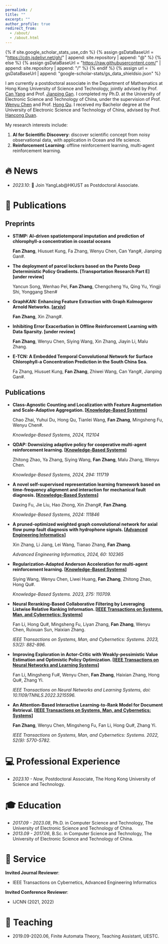 ```yaml
---
permalink: /
title: ""
excerpt: ""
author_profile: true
redirect_from: 
  - /about/
  - /about.html
---
```


{% if site.google_scholar_stats_use_cdn %}
{% assign gsDataBaseUrl = "https://cdn.jsdelivr.net/gh/" | append: site.repository | append: "@" %}
{% else %}
{% assign gsDataBaseUrl = "https://raw.githubusercontent.com/" | append: site.repository | append: "/" %}
{% endif %}
{% assign url = gsDataBaseUrl | append: "google-scholar-stats/gs_data_shieldsio.json" %}

<span class='anchor' id='about-me'></span>

I am currently a postdoctoral associate in the Department of Mathematics at Hong Kong University of Science and Technology, jointly advised by Prof. [Can Yang](https://sites.google.com/site/eeyangc/) and Prof. [Jianping Gan](https://www.math.hkust.edu.hk/people/faculty/profile/magan/). I completed my Ph.D. at the University of Electronic Science and Technology of China, under the supervision of Prof. [Wenyu Chen](https://www.researchgate.net/profile/Wenyu-Chen-10) and Prof. [Hong Qu](https://www.researchgate.net/profile/Hong-Qu-4). I received my Bachelor degree at the University of Electronic Science and Technology of China, advised by Prof. [Hancong Duan](https://yjsjy.uestc.edu.cn/gmis/jcsjgl/dsfc/dsgrjj/10880?yxsh=08).

My research interests include:
1. **AI for Scientific Discovery**: discover scientific concept from noisy observational data, with application in Ocean and life science.
2. **Reinforcement Learning**: offline reinforcement learning, multi-agent reinforcement learning.


# 🔥 News
- *2023.10*: 🎉 Join YangLab@HKUST as Postdoctoral Associate.


# 📝 Publications 
## Preprints
- **STIMP: AI-driven spatiotemporal imputation and prediction of chlorophyll-a concentration in coastal oceans**

  **Fan Zhang**, Hiusuet Kung, Fa Zhang, Wenyu Chen, Can Yang#, Jianping Gan#.
  
- **The deployment of parcel lockers based on the Pareto Deep Deterministic Policy Gradients. \[Transportation Research Part E\]\[under review\]**

  Yancun Song, Wenhao Pei, **Fan Zhang**, Chengcheng Yu, Qing Yu, Yingji Shi, Yonggang Shen#

- **GraphKAN: Enhancing Feature Extraction with Graph Kolmogorov Arnold Networks. \[[arxiv](https://arxiv.org/abs/2406.13597)\]**
   
  **Fan Zhang**, Xin Zhang#.


- **Inhibiting Error Exacerbation in Offline Reinforcement Learning with Data Sparsity. \[under review\]**
   
  **Fan Zhang**, Wenyu Chen, Siying Wang, Xin Zhang, Jiayin Li, Malu Zhang.
  
  
- **E-TCN: A Embedded Temporal Convolutional Network for Surface Chlorophyll-a Concentration Prediction in the South China Sea.** 

  Fa Zhang, Hiusuet Kung, **Fan Zhang**, Zhiwei Wang, Can Yang#, Jianping Gan#.
  

## Publications
- **Class-Agnostic Counting and Localization with Feature Augmentation and Scale-Adaptive Aggregation. \[[Knowledge-Based Systems](https://doi.org/10.1016/j.knosys.2024.112104)\]**  

  Chao Zhai, Yuhui Du, Hong Qu, Tianlei Wang, **Fan Zhang**, Mingsheng Fu, Wenyu Chen#.

  *Knowledge-Based Systems, 2024, 112104*
  
- **QDAP: Downsizing adaptive policy for cooperative multi-agent reinforcement learning. \[[Knowledge-Based Systems](https://doi.org/10.1016/j.knosys.2024.111719)\]**

  Zhitong Zhao, Ya Zhang, Siying Wang, **Fan Zhang**, Malu Zhang, Wenyu Chen.

  *Knowledge-Based Systems, 2024, 294: 111719*

- **A novel self-supervised representation learning framework based on time-frequency alignment and interaction for mechanical fault diagnosis. \[[Knowledge-Based Systems](https://www.sciencedirect.com/science/article/pii/S0950705124004805?via%3Dihub)\]**

  Daxing Fu, Jie Liu, Hao Zhong, Xin Zhang#, **Fan Zhang**.

  *Knowledge-Based Systems, 2024: 111846*

- **A pruned-optimized weighted graph convolutional network for axial flow pump fault diagnosis with hydrophone signals. \[[Advanced Engineering Informatics](https://www.sciencedirect.com/science/article/pii/S1474034624000132?via%3Dihub)\]**

  Xin Zhang, Li Jiang, Lei Wang, Tianao Zhang, **Fan Zhang**.

  *Advanced Engineering Informatics, 2024, 60: 102365*

- **Regularization-Adapted Anderson Acceleration for multi-agent reinforcement learning. \[[Knowledge-Based Systems](https://www.sciencedirect.com/science/article/pii/S0950705123004598?via%3Dihub)\]**

  Siying Wang, Wenyu Chen, Liwei Huang, **Fan Zhang**, Zhitong Zhao, Hong Qu#.

  *Knowledge-Based Systems.  2023, 275: 110709.*

- **Neural Reranking-Based Collaborative Filtering by Leveraging Listwise Relative Ranking Information. \[[IEEE Transactions on Systems, Man, and Cybernetics: Systems](https://ieeexplore.ieee.org/document/9834323)\]**

  Fan Li, Hong Qu#, Mingsheng Fu, Liyan Zhang, **Fan Zhang**, Wenyu Chen, Ruixuan Sun, Haixian Zhang.

  *IEEE Transactions on Systems, Man, and Cybernetics: Systems. 2023, 53(2): 882-896.*

- **Improving Exploration in Actor-Critic with Weakly-pessimistic Value Estimation and Optimistic Policy Optimization. \[[IEEE Transactions on Neural Networks and Learning Systems](https://ieeexplore.ieee.org/document/9932556)\]**

  Fan Li, Mingsheng Fu#, Wenyu Chen, **Fan Zhang**, Haixian Zhang, Hong Qu#, Zhang Yi.

  *IEEE Transactions on Neural Networks and Learning Systems, doi: 10.1109/TNNLS.2022.3215596.*

- **An Attention-Based Interactive Learning-to-Rank Model for Document Retrieval. \[[IEEE Transactions on Systems, Man, and Cybernetics: Systems](https://ieeexplore.ieee.org/document/9657486)\]**

  **Fan Zhang**, Wenyu Chen, Mingsheng Fu, Fan Li, Hong Qu#, Zhang Yi.

  *IEEE Transactions on Systems, Man, and Cybernetics: Systems. 2022, 52(9): 5770-5782.*


# 💻 Professional Experience
- *2023.10 - Now*, Postdoctoral Associate, The Hong Kong University of Science and Technology.
  
# 🎓 Education
- *2017.09 - 2023.08*, Ph.D. in Computer Science and Technology, The University of Electronic Science and Technology of China.
- *2013.09 - 2017.06*, B.Sc. in Computer Science and Technology, The University of Electronic Science and Technology of China.

# 💬 Service
**Invited Journal Reviewer**:
- IEEE Transactions on Cybernetics, Advanced Engineering Informatics
  
**Invited Conference Reviewer**:
- IJCNN (2021, 2022)

# 📖 Teaching
- 2019.09-2020.06, Finite Automata Theory, Teaching Assistant, UESTC.

